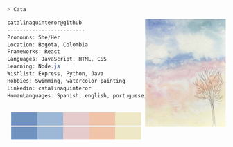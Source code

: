 ```zsh
> Cata
```

<img align="right" src="https://github.com/catalinaquinteror/catalinaquinteror/blob/main/cielo.png" alt="Watercolor Sky" width="186" height="250" />
<!-- <img align="right" src="https://github.com/catalinaquinteror/catalinaquinteror/blob/main/gatinho-gato.png" alt="gatinho" width="320" /> -->

```csharp
catalinaquinteror@github
-------------------------
Pronouns: She/Her
Location: Bogota, Colombia
Frameworks: React
Languages: JavaScript, HTML, CSS
Learning: Node.js
Wishlist: Express, Python, Java
Hobbies: Swimming, watercolor painting
Linkedin: catalinaquinteror
HumanLanguages: Spanish, english, portuguese, also some german and french
```

<p align="center">
  &nbsp; &nbsp; &nbsp; &nbsp; &nbsp;
  <img alt="watercolor palette" src="https://github.com/catalinaquinteror/catalinaquinteror/blob/main/paleta.jpg" width="300" height="30" /><img alt="watercolor palette" src="https://github.com/catalinaquinteror/catalinaquinteror/blob/main/paleta.jpg" width="300" height="30" />

